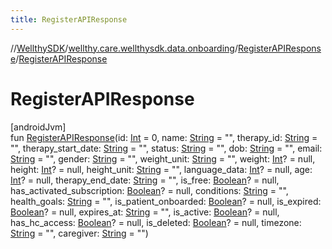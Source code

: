 ```yaml
---
title: RegisterAPIResponse
---
```

//[WellthySDK](../../../index.html)/[wellthy.care.wellthysdk.data.onboarding](../index.html)/[RegisterAPIResponse](index.html)/[RegisterAPIResponse](-register-a-p-i-response.html)



# RegisterAPIResponse



[androidJvm]\
fun [RegisterAPIResponse](-register-a-p-i-response.html)(id: [Int](https://kotlinlang.org/api/latest/jvm/stdlib/kotlin/-int/index.html) = 0, name: [String](https://kotlinlang.org/api/latest/jvm/stdlib/kotlin/-string/index.html) = "", therapy_id: [String](https://kotlinlang.org/api/latest/jvm/stdlib/kotlin/-string/index.html) = "", therapy_start_date: [String](https://kotlinlang.org/api/latest/jvm/stdlib/kotlin/-string/index.html) = "", status: [String](https://kotlinlang.org/api/latest/jvm/stdlib/kotlin/-string/index.html) = "", dob: [String](https://kotlinlang.org/api/latest/jvm/stdlib/kotlin/-string/index.html) = "", email: [String](https://kotlinlang.org/api/latest/jvm/stdlib/kotlin/-string/index.html) = "", gender: [String](https://kotlinlang.org/api/latest/jvm/stdlib/kotlin/-string/index.html) = "", weight_unit: [String](https://kotlinlang.org/api/latest/jvm/stdlib/kotlin/-string/index.html) = "", weight: [Int](https://kotlinlang.org/api/latest/jvm/stdlib/kotlin/-int/index.html)? = null, height: [Int](https://kotlinlang.org/api/latest/jvm/stdlib/kotlin/-int/index.html)? = null, height_unit: [String](https://kotlinlang.org/api/latest/jvm/stdlib/kotlin/-string/index.html) = "", language_data: [Int](https://kotlinlang.org/api/latest/jvm/stdlib/kotlin/-int/index.html)? = null, age: [Int](https://kotlinlang.org/api/latest/jvm/stdlib/kotlin/-int/index.html)? = null, therapy_end_date: [String](https://kotlinlang.org/api/latest/jvm/stdlib/kotlin/-string/index.html) = "", is_free: [Boolean](https://kotlinlang.org/api/latest/jvm/stdlib/kotlin/-boolean/index.html)? = null, has_activated_subscription: [Boolean](https://kotlinlang.org/api/latest/jvm/stdlib/kotlin/-boolean/index.html)? = null, conditions: [String](https://kotlinlang.org/api/latest/jvm/stdlib/kotlin/-string/index.html) = "", health_goals: [String](https://kotlinlang.org/api/latest/jvm/stdlib/kotlin/-string/index.html) = "", is_patient_onboarded: [Boolean](https://kotlinlang.org/api/latest/jvm/stdlib/kotlin/-boolean/index.html)? = null, is_expired: [Boolean](https://kotlinlang.org/api/latest/jvm/stdlib/kotlin/-boolean/index.html)? = null, expires_at: [String](https://kotlinlang.org/api/latest/jvm/stdlib/kotlin/-string/index.html) = "", is_active: [Boolean](https://kotlinlang.org/api/latest/jvm/stdlib/kotlin/-boolean/index.html)? = null, has_hc_access: [Boolean](https://kotlinlang.org/api/latest/jvm/stdlib/kotlin/-boolean/index.html)? = null, is_deleted: [Boolean](https://kotlinlang.org/api/latest/jvm/stdlib/kotlin/-boolean/index.html)? = null, timezone: [String](https://kotlinlang.org/api/latest/jvm/stdlib/kotlin/-string/index.html) = "", caregiver: [String](https://kotlinlang.org/api/latest/jvm/stdlib/kotlin/-string/index.html) = "")




